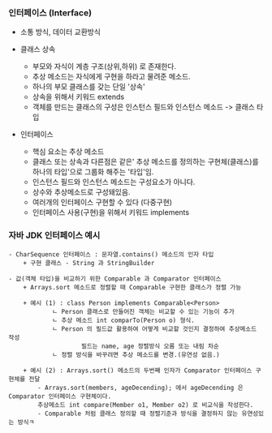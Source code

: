 ### 인터페이스 (Interface)

- 소통 방식, 데이터 교환방식

- 클래스 상속
    + 부모와 자식이 계층 구조(상위,하위) 로 존재한다.
    + 추상 메소드는 자식에게 구현을 하라고 물려준 메소드.
    + 하나의 부모 클래스를 갖는 단일 '상속'
    + 상속을 위해서 키워드 extends
    + 객체를 만드는 클래스의 구성은 인스턴스 필드와 인스턴스 메소드 -> 클래스 타입

- 인터페이스
    + 핵심 요소는 추상 메소드
    + 클래스 또는 상속과 다른점은 같은' 추상 메소드를 정의하는 구현체(클래스)를 하나의 타입'으로 그룹화 해주는 '타입'임.
    + 인스턴스 필드와 인스턴스 메소드는 구성요소가 아니다.
    + 상수와 추상메소드로 구성돼있음.
    + 여러개의 인터페이스 구현할 수 있다 (다중구현)
    + 인터페이스 사용(구현)을 위해서 키워드 implements
    
### 자바 JDK 인터페이스 예시

    - CharSequence 인터페이스 : 문자열.contains() 메소드의 인자 타입
        + 구현 클래스 - String 과 StringBuilder

    - 값(객체 타입)을 비교하기 위한 Comparable 과 Comparator 인터페이스
        + Arrays.sort 메소드로 정렬할 때 Comparable 구현한 클래스가 정렬 가능 

        + 예시 (1) : class Person implements Comparable<Person> 
                ㄴ Person 클래스로 만들어진 객체는 비교할 수 있는 기능이 추가
                ㄴ 추상 메소드 int comparTo(Person o) 형식.
                ㄴ Person 의 필드값 활용하여 어떻게 비교할 것인지 결정하여 추상메소드 작성
                        필드는 name, age 정렬방식 오름 또는 내림 차순 
                ㄴ 정렬 방식을 바꾸려면 추상 메소드를 변경.(유연성 없음.)

        + 예시 (2) : Arrays.sort() 메소드의 두번째 인자가 Comparator 인터페이스 구현체를 전달
            - Arrays.sort(members, ageDecending); 에서 ageDecending 은 Comparator 인터페이스 구현체이다.
            추상메소드 int compare(Member o1, Member o2) 로 비교식을 작성한다.
            - Comparable 처럼 클래스 정의할 때 정렬기준과 방식을 결정하지 않는 유연성있는 방식ㅋ